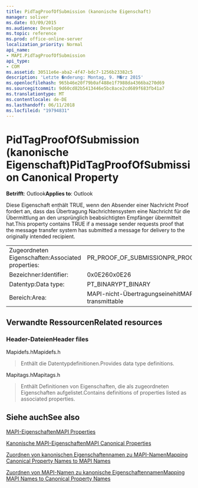 ```yaml
---
title: PidTagProofOfSubmission (kanonische Eigenschaft)
manager: soliver
ms.date: 03/09/2015
ms.audience: Developer
ms.topic: reference
ms.prod: office-online-server
localization_priority: Normal
api_name:
- MAPI.PidTagProofOfSubmission
api_type:
- COM
ms.assetid: 30511e6e-aba2-4f47-bdc7-1256b23382c5
description: 'Letzte �nderung: Montag, 9. M�rz 2015'
ms.openlocfilehash: 965b46e20f79b0af488e1f7988da4366ba270d69
ms.sourcegitcommit: 9d60cd82b5413446e5bc8ace2cd689f683fb41a7
ms.translationtype: MT
ms.contentlocale: de-DE
ms.lasthandoff: 06/11/2018
ms.locfileid: "19794831"
---
```

# <a name="pidtagproofofsubmission-canonical-property"></a><span data-ttu-id="f521e-103">PidTagProofOfSubmission (kanonische Eigenschaft)</span><span class="sxs-lookup"><span data-stu-id="f521e-103">PidTagProofOfSubmission Canonical Property</span></span>

  
  
<span data-ttu-id="f521e-104">**Betrifft**: Outlook</span><span class="sxs-lookup"><span data-stu-id="f521e-104">**Applies to**: Outlook</span></span> 
  
<span data-ttu-id="f521e-105">Diese Eigenschaft enthält TRUE, wenn den Absender einer Nachricht Proof fordert an, dass das Übertragung Nachrichtensystem eine Nachricht für die Übermittlung an den ursprünglich beabsichtigten Empfänger übermittelt hat.</span><span class="sxs-lookup"><span data-stu-id="f521e-105">This property contains TRUE if a message sender requests proof that the message transfer system has submitted a message for delivery to the originally intended recipient.</span></span>
  
|||
|:-----|:-----|
|<span data-ttu-id="f521e-106">Zugeordneten Eigenschaften:</span><span class="sxs-lookup"><span data-stu-id="f521e-106">Associated properties:</span></span>  <br/> |<span data-ttu-id="f521e-107">PR_PROOF_OF_SUBMISSION</span><span class="sxs-lookup"><span data-stu-id="f521e-107">PR_PROOF_OF_SUBMISSION</span></span>  <br/> |
|<span data-ttu-id="f521e-108">Bezeichner:</span><span class="sxs-lookup"><span data-stu-id="f521e-108">Identifier:</span></span>  <br/> |<span data-ttu-id="f521e-109">0x0E26</span><span class="sxs-lookup"><span data-stu-id="f521e-109">0x0E26</span></span>  <br/> |
|<span data-ttu-id="f521e-110">Datentyp:</span><span class="sxs-lookup"><span data-stu-id="f521e-110">Data type:</span></span>  <br/> |<span data-ttu-id="f521e-111">PT_BINARY</span><span class="sxs-lookup"><span data-stu-id="f521e-111">PT_BINARY</span></span>  <br/> |
|<span data-ttu-id="f521e-112">Bereich:</span><span class="sxs-lookup"><span data-stu-id="f521e-112">Area:</span></span>  <br/> |<span data-ttu-id="f521e-113">MAPI-nicht-Übertragungseinehit</span><span class="sxs-lookup"><span data-stu-id="f521e-113">MAPI Non-transmittable</span></span>  <br/> |
   
## <a name="related-resources"></a><span data-ttu-id="f521e-114">Verwandte Ressourcen</span><span class="sxs-lookup"><span data-stu-id="f521e-114">Related resources</span></span>

### <a name="header-files"></a><span data-ttu-id="f521e-115">Header-Dateien</span><span class="sxs-lookup"><span data-stu-id="f521e-115">Header files</span></span>

<span data-ttu-id="f521e-116">Mapidefs.h</span><span class="sxs-lookup"><span data-stu-id="f521e-116">Mapidefs.h</span></span>
  
> <span data-ttu-id="f521e-117">Enthält die Datentypdefinitionen.</span><span class="sxs-lookup"><span data-stu-id="f521e-117">Provides data type definitions.</span></span>
    
<span data-ttu-id="f521e-118">Mapitags.h</span><span class="sxs-lookup"><span data-stu-id="f521e-118">Mapitags.h</span></span>
  
> <span data-ttu-id="f521e-119">Enthält Definitionen von Eigenschaften, die als zugeordneten Eigenschaften aufgelistet.</span><span class="sxs-lookup"><span data-stu-id="f521e-119">Contains definitions of properties listed as associated properties.</span></span>
    
## <a name="see-also"></a><span data-ttu-id="f521e-120">Siehe auch</span><span class="sxs-lookup"><span data-stu-id="f521e-120">See also</span></span>



[<span data-ttu-id="f521e-121">MAPI-Eigenschaften</span><span class="sxs-lookup"><span data-stu-id="f521e-121">MAPI Properties</span></span>](mapi-properties.md)
  
[<span data-ttu-id="f521e-122">Kanonische MAPI-Eigenschaften</span><span class="sxs-lookup"><span data-stu-id="f521e-122">MAPI Canonical Properties</span></span>](mapi-canonical-properties.md)
  
[<span data-ttu-id="f521e-123">Zuordnen von kanonischen Eigenschaftennamen zu MAPI-Namen</span><span class="sxs-lookup"><span data-stu-id="f521e-123">Mapping Canonical Property Names to MAPI Names</span></span>](mapping-canonical-property-names-to-mapi-names.md)
  
[<span data-ttu-id="f521e-124">Zuordnen von MAPI-Namen zu kanonische Eigenschaftennamen</span><span class="sxs-lookup"><span data-stu-id="f521e-124">Mapping MAPI Names to Canonical Property Names</span></span>](mapping-mapi-names-to-canonical-property-names.md)

